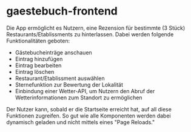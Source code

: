 # gaestebuch-frontend

Die App ermöglicht es Nutzern, eine Rezension für bestimmte (3 Stück) Restaurants/Etablissments zu hinterlassen. 
Dabei werden folgende Funktionalitäten geboten:
- Gästebucheinträge anschauen
- Eintrag hinzufügen
- Eintrag bearbeiten
- Eintrag löschen
- Restaurant/Etablissment auswählen
- Sternefunktion zur Bewertung der Lokalität
- Einbindung einer Wetter-API, um Nutzern den Abruf der Wetterinformationen zum Standort zu ermöglichen

Der Nutzer kann, sobald er die Startseite erreicht hat, auf all diese Funktionen zugreifen. So gut wie alle Komponenten werden dabei
dynamisch geladen und nicht mittels eines "Page Reloads."
